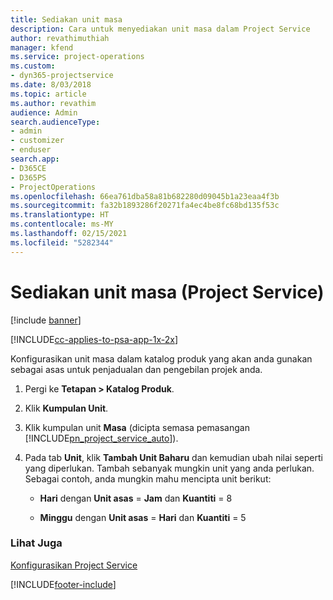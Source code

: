 ```yaml
---
title: Sediakan unit masa
description: Cara untuk menyediakan unit masa dalam Project Service
author: revathimuthiah
manager: kfend
ms.service: project-operations
ms.custom:
- dyn365-projectservice
ms.date: 8/03/2018
ms.topic: article
ms.author: revathim
audience: Admin
search.audienceType:
- admin
- customizer
- enduser
search.app:
- D365CE
- D365PS
- ProjectOperations
ms.openlocfilehash: 66ea761dba58a81b682280d09045b1a23eaa4f3b
ms.sourcegitcommit: fa32b1893286f20271fa4ec4be8fc68bd135f53c
ms.translationtype: HT
ms.contentlocale: ms-MY
ms.lasthandoff: 02/15/2021
ms.locfileid: "5282344"
---
```

# <a name="set-up-time-units-project-service"></a>Sediakan unit masa (Project Service)

[!include [banner](../includes/psa-now-project-operations.md)]

[!INCLUDE[cc-applies-to-psa-app-1x-2x](../includes/cc-applies-to-psa-app-1x-2x.md)]

Konfigurasikan unit masa dalam katalog produk yang akan anda gunakan sebagai asas untuk penjadualan dan pengebilan projek anda.  
  
1. Pergi ke **Tetapan > Katalog Produk**.  
  
2. Klik **Kumpulan Unit**.  
  
3. Klik kumpulan unit **Masa** (dicipta semasa pemasangan [!INCLUDE[pn_project_service_auto](../includes/pn-project-service-auto.md)]).  
  
4. Pada tab **Unit**, klik **Tambah Unit Baharu** dan kemudian ubah nilai seperti yang diperlukan. Tambah sebanyak mungkin unit yang anda perlukan. Sebagai contoh, anda mungkin mahu mencipta unit berikut:  
  
   - **Hari** dengan **Unit asas** = **Jam** dan **Kuantiti** = 8  
  
   - **Minggu** dengan **Unit asas** = **Hari** dan **Kuantiti** = 5  
  
### <a name="see-also"></a>Lihat Juga  
 [Konfigurasikan Project Service](../psa/configure.md)


[!INCLUDE[footer-include](../includes/footer-banner.md)]